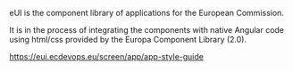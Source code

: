 eUI is the component library of applications for the European Commission. 

It is in the process of integrating the components with native Angular code using html/css provided by the Europa Component Library (2.0). 

https://eui.ecdevops.eu/screen/app/app-style-guide
